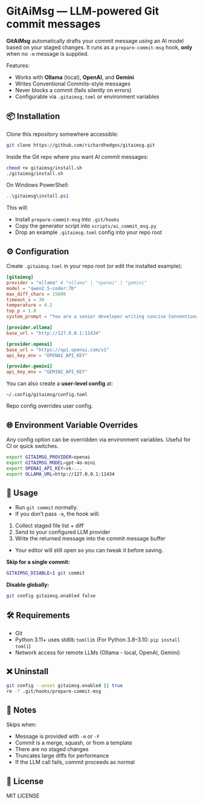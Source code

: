 # GitAiMsg — LLM-powered Git commit messages

**GitAiMsg** automatically drafts your commit message using an AI model based on your staged changes.
It runs as a `prepare-commit-msg` hook, **only** when no `-m` message is supplied.

Features:
- Works with **Ollama** (local), **OpenAI**, and **Gemini**
- Writes Conventional Commits–style messages
- Never blocks a commit (fails silently on errors)
- Configurable via `.gitaimsg.toml` or environment variables

## 📦 Installation

Clone this repository somewhere accessible:

```bash
git clone https://github.com/richardhedges/gitaimsg.git
```

Inside the Git repo where you want AI commit messages:

```bash
chmod +x gitaimsg/install.sh
./gitaimsg/install.sh
```

On Windows PowerShell:

```powershell
..\gitaimsg\install.ps1
```

This will:
- Install `prepare-commit-msg` into `.git/hooks`
- Copy the generator script into `scripts/ai_commit_msg.py`
- Drop an example `.gitaimsg.toml` config into your repo root

## ⚙️ Configuration

Create `.gitaimsg.toml` in your repo root (or edit the installed example):

```toml
[gitaimsg]
provider = "ollama" # "ollama" | "openai" | "gemini"
model = "qwen2.5-coder:7b"
max_diff_chars = 15000
timeout_s = 30
temperature = 0.2
top_p = 1.0
system_prompt = "You are a senior developer writing concise Conventional Commit messages."

[provider.ollama]
base_url = "http://127.0.0.1:11434"

[provider.openai]
base_url = "https://api.openai.com/v1"
api_key_env = "OPENAI_API_KEY"

[provider.gemini]
api_key_env = "GEMINI_API_KEY"
```

You can also create a **user-level config** at:

```
~/.config/gitaimsg/config.toml
```

Repo config overrides user config.

## 🌐 Environment Variable Overrides

Any config option can be overridden via environment variables. Useful for CI or quick switches.

```bash
export GITAIMSG_PROVIDER=openai
export GITAIMSG_MODEL=gpt-4o-mini
export OPENAI_API_KEY=sk-...
export OLLAMA_URL=http://127.0.0.1:11434
```

## 🚦 Usage

- Run `git commit` normally.
- If you don’t pass `-m`, the hook will:
1. Collect staged file list + diff
2. Send to your configured LLM provider
3. Write the returned message into the commit message buffer
- Your editor will still open so you can tweak it before saving.

**Skip for a single commit:**
```bash
GITAIMSG_DISABLE=1 git commit
```

**Disable globally:**
```bash
git config gitaimsg.enabled false
```

## 🛠 Requirements

- Git
- Python 3.11+ uses stdlib `tomllib` (For Python 3.8–3.10: `pip install tomli`)
- Network access for remote LLMs (Ollama - local, OpenAI, Gemini)

## ❌ Uninstall

```bash
git config --unset gitaimsg.enabled || true
rm -f .git/hooks/prepare-commit-msg
```

## 📝 Notes

Skips when:
- Message is provided with `-m` or `-F`
- Commit is a merge, squash, or from a template
- There are no staged changes
- Truncates large diffs for performance
- If the LLM call fails, commit proceeds as normal

## 📄 License

MIT LICENSE
